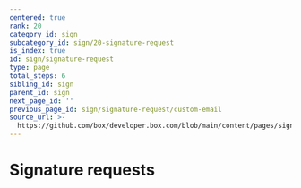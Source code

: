 ```yaml
---
centered: true
rank: 20
category_id: sign
subcategory_id: sign/20-signature-request
is_index: true
id: sign/signature-request
type: page
total_steps: 6
sibling_id: sign
parent_id: sign
next_page_id: ''
previous_page_id: sign/signature-request/custom-email
source_url: >-
  https://github.com/box/developer.box.com/blob/main/content/pages/sign/20-signature-request/index.md
---
```

# Signature requests